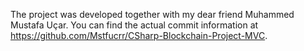 The project was developed together with my dear friend Muhammed Mustafa Uçar.
You can find the actual commit information at https://github.com/Mstfucrr/CSharp-Blockchain-Project-MVC.

